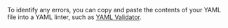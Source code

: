 To identify any errors, you can copy and paste the contents of your YAML file into a YAML linter, such as [YAML Validator](http://codebeautify.org/yaml-validator).
